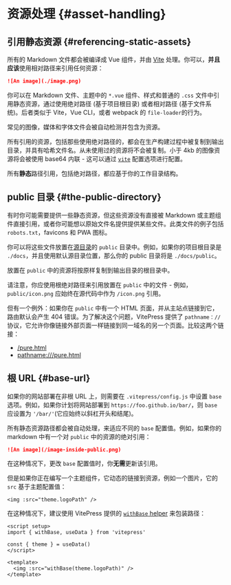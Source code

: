 # 资源处理 {#asset-handling}

## 引用静态资源 {#referencing-static-assets}

所有的 Markdown 文件都会被编译成 Vue 组件，并由 [Vite](https://vitejs.dev/guide/assets.html) 处理。你可以，**并且应该**使用相对路径来引用任何资源：

```md
![An image](./image.png)
```

你可以在 Markdown 文件、主题中的 `*.vue` 组件、样式和普通的 `.css` 文件中引用静态资源，通过使用绝对路径 (基于项目根目录) 或者相对路径 (基于文件系统)。后者类似于 Vite，Vue CLI，或者 webpack 的 `file-loader`的行为。

常见的图像，媒体和字体文件会被自动检测并包含为资源。

所有引用的资源，包括那些使用绝对路径的，都会在生产构建过程中被复制到输出目录，并具有哈希文件名。从未使用过的资源将不会被复制。小于 4kb 的图像资源将会被使用 base64 内联 - 这可以通过 [`vite`](../reference/site-config#vite) 配置选项进行配置。

所有**静态**路径引用，包括绝对路径，都应基于你的工作目录结构。

## public 目录 {#the-public-directory}

有时你可能需要提供一些静态资源，但这些资源没有直接被 Markdown 或主题组件直接引用，或者你可能想以原始文件名提供提供某些文件。此类文件的例子包括 `robots.txt`，favicons 和 PWA 图标。

你可以将这些文件放置在[源目录](./routing#source-directory)的 `public` 目录中。例如，如果你的项目根目录是 `./docs`，并且使用默认源目录位置，那么你的 public 目录将是 `./docs/public`。

放置在 `public` 中的资源将按原样复制到输出目录的根目录中。

请注意，你应使用根绝对路径来引用放置在 `public` 中的文件 - 例如，`public/icon.png` 应始终在源代码中作为 `/icon.png` 引用。

但有一个例外：如果你在 `public` 中有一个 HTML 页面，并从主站点链接到它，路由默认会产生 404 错误。为了解决这个问题，VitePress 提供了 `pathname：//` 协议，它允许你像链接外部页面一样链接到同一域名的另一个页面。比较这两个链接：

- [/pure.html](/pure.html)
- <pathname:///pure.html>

## 根 URL {#base-url}

如果你的网站部署在非根 URL 上，则需要在 `.vitepress/config.js` 中设置 `base` 选项。例如，如果你计划将网站部署到 `https://foo.github.io/bar/`，则 `base` 应设置为 `'/bar/'`(它应始终以斜杠开头和结尾)。

所有静态资源路径都会被自动处理，来适应不同的 `base` 配置值。例如，如果你的 markdown 中有一个对 `public` 中的资源的绝对引用：

```md
![An image](/image-inside-public.png)
```

在这种情况下，更改 `base` 配置值时，你**无需**更新该引用。

但是如果你正在编写一个主题组件，它动态的链接到资源，例如一个图片，它的 `src` 基于主题配置值：

```vue
<img :src="theme.logoPath" />
```

在这种情况下，建议使用 VitePress 提供的 [`withBase` helper](../reference/runtime-api#withbase) 来包装路径：

```vue
<script setup>
import { withBase, useData } from 'vitepress'

const { theme } = useData()
</script>

<template>
  <img :src="withBase(theme.logoPath)" />
</template>
```
